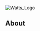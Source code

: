 ![Watts_Logo](https://cloud.githubusercontent.com/assets/7763904/8000730/6e492c6c-0b2c-11e5-8de4-3828935355d5.png)

## About
